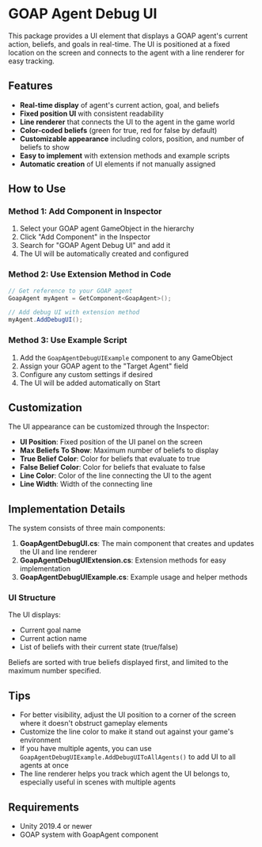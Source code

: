 # GOAP Agent Debug UI

This package provides a UI element that displays a GOAP agent's current action, beliefs, and goals in real-time. The UI is positioned at a fixed location on the screen and connects to the agent with a line renderer for easy tracking.

## Features

- **Real-time display** of agent's current action, goal, and beliefs
- **Fixed position UI** with consistent readability
- **Line renderer** that connects the UI to the agent in the game world
- **Color-coded beliefs** (green for true, red for false by default)
- **Customizable appearance** including colors, position, and number of beliefs to show
- **Easy to implement** with extension methods and example scripts
- **Automatic creation** of UI elements if not manually assigned

## How to Use

### Method 1: Add Component in Inspector

1. Select your GOAP agent GameObject in the hierarchy
2. Click "Add Component" in the Inspector
3. Search for "GOAP Agent Debug UI" and add it
4. The UI will be automatically created and configured

### Method 2: Use Extension Method in Code

```csharp
// Get reference to your GOAP agent
GoapAgent myAgent = GetComponent<GoapAgent>();

// Add debug UI with extension method
myAgent.AddDebugUI();
```

### Method 3: Use Example Script

1. Add the `GoapAgentDebugUIExample` component to any GameObject
2. Assign your GOAP agent to the "Target Agent" field
3. Configure any custom settings if desired
4. The UI will be added automatically on Start

## Customization

The UI appearance can be customized through the Inspector:

- **UI Position**: Fixed position of the UI panel on the screen
- **Max Beliefs To Show**: Maximum number of beliefs to display
- **True Belief Color**: Color for beliefs that evaluate to true
- **False Belief Color**: Color for beliefs that evaluate to false
- **Line Color**: Color of the line connecting the UI to the agent
- **Line Width**: Width of the connecting line

## Implementation Details

The system consists of three main components:

1. **GoapAgentDebugUI.cs**: The main component that creates and updates the UI and line renderer
2. **GoapAgentDebugUIExtension.cs**: Extension methods for easy implementation
3. **GoapAgentDebugUIExample.cs**: Example usage and helper methods

### UI Structure

The UI displays:
- Current goal name
- Current action name
- List of beliefs with their current state (true/false)

Beliefs are sorted with true beliefs displayed first, and limited to the maximum number specified.

## Tips

- For better visibility, adjust the UI position to a corner of the screen where it doesn't obstruct gameplay elements
- Customize the line color to make it stand out against your game's environment
- If you have multiple agents, you can use `GoapAgentDebugUIExample.AddDebugUIToAllAgents()` to add UI to all agents at once
- The line renderer helps you track which agent the UI belongs to, especially useful in scenes with multiple agents

## Requirements

- Unity 2019.4 or newer
- GOAP system with GoapAgent component
